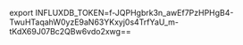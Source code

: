 export INFLUXDB_TOKEN=f-JQPHgbrk3n_awEf7PzHPHgB4-TwuHTaqahW0yzE9aN63YKxyj0s4TrfYaU_m-tKdX69J07Bc2QBw6vdo2xwg==
